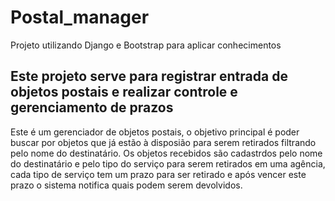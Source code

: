 # Postal_manager

Projeto utilizando Django e Bootstrap para aplicar conhecimentos

## Este projeto serve para registrar entrada de objetos postais e realizar controle e gerenciamento de prazos

Este é um gerenciador de objetos postais, o objetivo principal é poder buscar por objetos que já estão à disposião para serem retirados filtrando pelo nome do destinatário. Os objetos recebidos são cadastrdos pelo nome do destinatário e pelo tipo do serviço para serem retirados em uma agência, cada tipo de serviço tem um prazo para ser retirado e após vencer este prazo o sistema notifica quais podem serem devolvidos.
